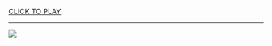 
<a href="https://premium76.site?title=diddy_games_unblocked&ref=13M">CLICK TO PLAY</a></h3>
<hr>

<a href="https://premium76.site?title=diddy_games_unblocked&ref=13M"><img src="https://clearcache.store/games.png"></a>


